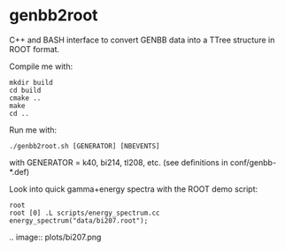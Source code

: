 # genbb2root

C++ and BASH interface to convert GENBB data into a TTree structure in ROOT format.

Compile me with:
```console
mkdir build
cd build
cmake ..
make
cd ..
```

Run me with:
```console
./genbb2root.sh [GENERATOR] [NBEVENTS]
```
with GENERATOR = k40, bi214, tl208, etc. (see definitions in conf/genbb-*.def)


Look into quick gamma+energy spectra with the ROOT demo script:
```console
root
root [0] .L scripts/energy_spectrum.cc
energy_spectrum("data/bi207.root");
```

.. image:: plots/bi207.png

